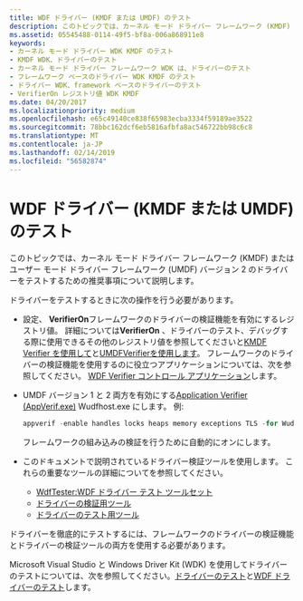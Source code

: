 ```yaml
---
title: WDF ドライバー (KMDF または UMDF) のテスト
description: このトピックでは、カーネル モード ドライバー フレームワーク (KMDF) またはユーザー モード ドライバー フレームワーク (UMDF) バージョン 2 のドライバーをテストするための推奨事項について説明します。
ms.assetid: 05545488-0114-49f5-bf8a-006a868911e8
keywords:
- カーネル モード ドライバー WDK KMDF のテスト
- KMDF WDK、ドライバーのテスト
- カーネル モード ドライバー フレームワーク WDK は、ドライバーのテスト
- フレームワーク ベースのドライバー WDK KMDF のテスト
- ドライバー WDK、framework ベースのドライバーのテスト
- VerifierOn レジストリ値 WDK KMDF
ms.date: 04/20/2017
ms.localizationpriority: medium
ms.openlocfilehash: e65c49140ce838f65983ecba3334f59189ae3522
ms.sourcegitcommit: 78bbc162dcf6eb5816afbfa8ac546722bb98c6c8
ms.translationtype: MT
ms.contentlocale: ja-JP
ms.lasthandoff: 02/14/2019
ms.locfileid: "56582874"
---
```

# <a name="testing-a-wdf-driver-kmdf-or-umdf"></a>WDF ドライバー (KMDF または UMDF) のテスト


このトピックでは、カーネル モード ドライバー フレームワーク (KMDF) またはユーザー モード ドライバー フレームワーク (UMDF) バージョン 2 のドライバーをテストするための推奨事項について説明します。

ドライバーをテストするときに次の操作を行う必要があります。

-   設定、 **VerifierOn**フレームワークのドライバーの検証機能を有効にするレジストリ値。 詳細については**VerifierOn** 、ドライバーのテスト、デバッグする際に使用できるその他のレジストリ値を参照してくださいと[KMDF Verifier を使用して](using-kmdf-verifier.md)と[UMDFVerifierを使用します](using-umdf-verifier.md)。 フレームワークのドライバーの検証機能を使用するのに役立つアプリケーションについては、次を参照してください。 [WDF Verifier コントロール アプリケーション](https://msdn.microsoft.com/library/windows/hardware/ff556129)します。

-   UMDF バージョン 1 と 2 両方を有効にする[Application Verifier (AppVerif.exe)](http://www.microsoft.com/download/details.aspx?id=20028) Wudfhost.exe にします。 例:
    ```cpp
    appverif -enable handles locks heaps memory exceptions TLS -for WudfHost.exe
    ```

    フレームワークの組み込みの検証を行うために自動的にオンにします。
-   このドキュメントで説明されているドライバー検証ツールを使用します。 これらの重要なツールの詳細についてを参照してください。
    -   [WdfTester:WDF ドライバー テスト ツールセット](https://msdn.microsoft.com/library/windows/hardware/ff556110)
    -   [ドライバーの検証用ツール](https://msdn.microsoft.com/library/windows/hardware/ff552969)
    -   [ドライバーのテスト用ツール](https://msdn.microsoft.com/library/windows/hardware/ff552966)

ドライバーを徹底的にテストするには、フレームワークのドライバーの検証機能とドライバーの検証ツールの両方を使用する必要があります。

Microsoft Visual Studio と Windows Driver Kit (WDK) を使用してドライバーのテストについては、次を参照してください。[ドライバーのテスト](https://docs.microsoft.com/windows-hardware/drivers/develop/testing-a-driver)と[WDF ドライバーのテスト](https://docs.microsoft.com/windows-hardware/drivers/wdf/testing-a-kmdf-driver)します。

 

 





